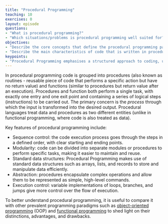 ```yaml
---
title: "Procedural Programming"
teaching: 10
exercises: 0
layout: episode
questions:
- "What is procedural programming?"
- "Which situations/problems is procedural programming well suited for?"
objectives:
- "Describe the core concepts that define the procedural programming paradigm"
- "Describe the main characteristics of code that is written in procedural programming style"
keypoints:
- "Procedural Programming emphasises a structured approach to coding, using a sequence of tasks and subroutines to create a well-organised program."
---
```


In procedural programming code is grouped into
procedures (also known as routines -  reusable piece of code that performs a specific action but 
have no return value) and functions (similar to procedures but return value after an execution). 
Procedures and function both perform a single task, with exactly one entry and one exit point and 
containing a series of logical steps (instructions) to be carried out.
The primary concern is the *process* through which the input is transformed into the desired output.
Procedural languages treat data and procedures as two different 
entities (unlike in functional programming, where code is also treated as data). 

Key features of procedural programming include:

* Sequence control: the code execution process goes through the steps in a defined order, with clear starting and ending points.
* Modularity: code can be divided into separate modules or procedures to perform specific tasks, making it easier to maintain and reuse.
* Standard data structures: Procedural Programming makes use of standard data structures such as 
arrays, lists, and records to store and manipulate data efficiently.
* Abstraction: procedures encapsulate complex operations and allow them to be represented as simple, high-level commands.
* Execution control: variable implementations of loops, branches, and jumps give more control over the flow of execution.

To better understand procedural programming, it is useful to compare it with other prevalent 
programming paradigms such as 
[object-oriented programming](/object-oriented-programming/index.html) (OOP) 
and [functional programming](/functional-programming/index.html#functional-vs-procedural-programming)
to shed light on their distinctions, advantages, and drawbacks.
